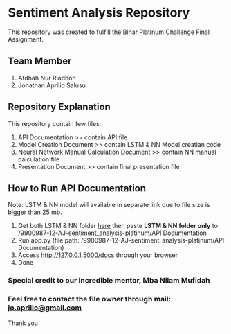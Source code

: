 # Sentiment Analysis Repository
This repository was created to fulfill the Binar Platinum Challenge Final Assignment.

## Team Member
1. Afdhah Nur Riadhoh
2. Jonathan Aprilio Salusu


## Repository Explanation
This repository contain few files:
1. API Documentation >> contain API file
2. Model Creation Document >> contain LSTM & NN Model creatian code
3. Neural Network Manual Calculation Document >> contain NN manual calculation file
4. Presentation Document >> contain final presentation file

## How to Run API Documentation
Note: LSTM & NN model will available in separate link due to file size is bigger than 25 mb.
1. Get both LSTM & NN folder [here](https://drive.google.com/drive/folders/1EviE1ZquTxx-PJjYrbpdiWOQswubGygG?usp=sharing) then paste **LSTM & NN folder only** to /9900987-12-AJ-sentiment_analysis-platinum/API Documentation
2. Run app.py (file path: /9900987-12-AJ-sentiment_analysis-platinum/API Documentation)
3. Access http://127.0.0.1:5000/docs through your browser
4. Done

### Special credit to our incredible mentor, Mba Nilam Mufidah

### Feel free to contact the file owner through mail: jo.aprilio@gmail.com
Thank you
